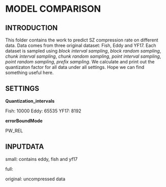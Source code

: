 MODEL COMPARISON
=================

INTRODUCTION
-----------------

This folder contains the work to predict SZ compression rate on different data. Data comes from three original dataset: Fish, Eddy and YF17. Each dataset is sampled using _block interval sampling_, _block random sampling_, _chunk interval sampling_, _chunk random sampling_, _point interval sampling_, _point random sampling_, _prefix sampling_. We calculate and print out the quantizaton factor for all data under all settings. Hope we can find something useful here.

SETTINGS
--------

__Quantization_intervals__

Fish: 10000
Eddy: 65535
YF17: 8192


__errorBoundMode__

PW_REL


INPUTDATA
---------

small: contains eddy, fish and yf17

full: 

original: uncompressed data




